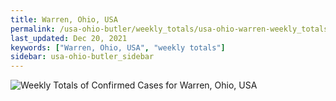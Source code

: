 ```yaml
---
title: Warren, Ohio, USA
permalink: /usa-ohio-butler/weekly_totals/usa-ohio-warren-weekly_totals.html
last_updated: Dec 20, 2021
keywords: ["Warren, Ohio, USA", "weekly totals"]
sidebar: usa-ohio-butler_sidebar
---
```


![Weekly Totals of Confirmed Cases for Warren, Ohio, USA](/covid_tracker/images/graphs/usa-ohio-warren-weekly_totals_graph.png)
